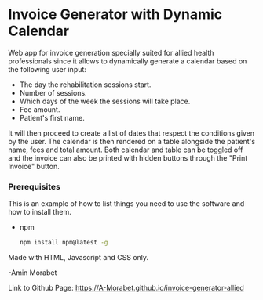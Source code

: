 # Invoice Generator with Dynamic Calendar

<div align="center>
  
<img src="https://github.com/A-Morabet/invoice-generator-allied/blob/main/invoice2.png" width="600"/>

</div>

Web app for invoice generation specially suited
for allied health professionals since it allows to dynamically
generate a calendar based on the following user input:

- The day the rehabilitation sessions start.
- Number of sessions.
- Which days of the week the sessions will take place.
- Fee amount.
- Patient's first name.

It will then proceed to create a list of dates that respect the
conditions given by the user. The calendar is then rendered
on a table alongside the patient's name, fees and total amount.
Both calendar and table can be toggled off and the invoice can 
also be printed with hidden buttons through the "Print Invoice" button.

### Prerequisites

This is an example of how to list things you need to use the software and how to install them.
* npm
  ```sh
  npm install npm@latest -g
  ```


Made with HTML, Javascript and CSS only.

-Amin Morabet

Link to Github Page: https://A-Morabet.github.io/invoice-generator-allied
